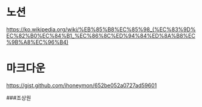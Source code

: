# 노션

https://ko.wikipedia.org/wiki/%EB%85%B8%EC%85%98_(%EC%83%9D%EC%82%B0%EC%84%B1_%EC%86%8C%ED%94%84%ED%8A%B8%EC%9B%A8%EC%96%B4)

# 마크다운

https://gist.github.com/ihoneymon/652be052a0727ad59601

###조상원
